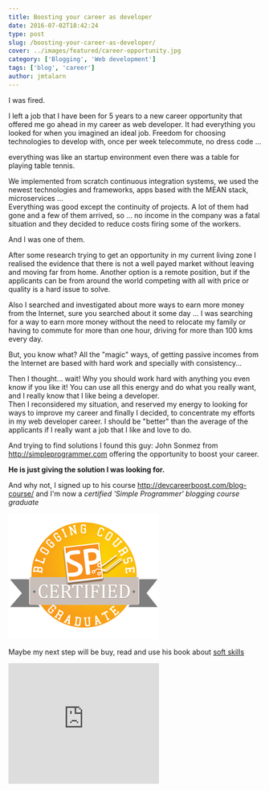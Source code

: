 ```yaml
---
title: Boosting your career as developer
date: 2016-07-02T18:42:24
type: post
slug: /boosting-your-career-as-developer/
cover: ../images/featured/career-opportunity.jpg
category: ['Blogging', 'Web development']
tags: ['blog', 'career']
author: jmtalarn
---
```


I was fired.

I left a job that I have been for 5 years to a new career opportunity that offered me go ahead in my career as web developer. It had everything you looked for when you imagined an ideal job. Freedom for choosing technologies to develop with, once per week telecommute, no dress code ...

everything was like an startup environment even there was a table for playing table tennis.
<!--more-->
<p>We implemented from scratch continuous integration systems, we used the newest technologies and frameworks, apps based with the MEAN stack, microservices ...<br />
Everything was good except the continuity of projects. A lot of them had gone and a few of them arrived, so ... no income in the company was a fatal situation and they decided to reduce costs firing some of the workers.</p>
<p>And I was one of them.</p>
<p>After some research trying to get an opportunity in my current living zone I realised the evidence that there is not a well payed market without leaving and moving far from home. Another option is a remote position, but if the applicants can be from around the world competing with all with price or quality is a hard issue to solve.</p>
<p>Also I searched and investigated about more ways to earn more money from the Internet, sure you searched about it some day ... I was searching for a way to earn more money without the need to relocate my family or having to commute for more than one hour, driving for more than 100 kms every day.</p>
<p>But, you know what? All the "magic" ways, of getting passive incomes from the Internet are based with hard work and specially with consistency...</p>
<p>Then I thought... wait! Why you should work hard with anything you even know if you like it! You can use all this energy and do what you really want, and I really know that I like being a developer.<br />
Then I reconsidered my situation, and reserved my energy to looking for ways to improve my career and finally I decided, to concentrate my efforts in my web developer career. I should be "better" than the average of the applicants if I really want a job that I like and love to do.</p>
<p>And trying to find solutions I found this guy: John Sonmez from <a href="https://simpleprogrammer.com/?utm_source=how-to-create-a-blog-that-boosts-your-career-course&amp;utm_medium=email&amp;utm_campaign=lesson-5-do-you-know-how-to-get-traffic-for-your-blog" target="_blank">http://simpleprogrammer.com</a> offering the opportunity to boost your career.</p>
<p><strong>He is just giving the solution I was looking for.</strong></p>
<p>And why not, I signed up to his course 
<a href="http://devcareerboost.com/blog-course/" target="_blank">http://devcareerboost.com/blog-course/</a> and I'm now a <em>certified 'Simple Programmer' blogging course graduate</em></p>
<p>​<a href="http://simpleprogrammer.com/2015/03/02/my-free-blogging-course-is-getting-unbelievable-results/" target="\_blank"
><img src="../images/badge.png" alt="Boosting your career as developer" /></a></p>
<p>Maybe my next step will be buy, read and use his book about <a href="http://www.amazon.es/gp/product/1617292397/ref=as_li_qf_sp_asin_il_tl?ie=UTF8&amp;camp=3626&amp;creative=24790&amp;creativeASIN=1617292397&amp;linkCode=as2&amp;tag=selfiesticks_es_en-21" target="\_blank"
>soft skills</a></p>
<iframe style="height: 15rem"  src="http://rcm-eu.amazon-adsystem.com/e/cm?t=selfiesticks_es_en-21&amp;o=30&amp;p=8&amp;l=as1&amp;asins=1617292397&amp;ref=tf_til&amp;fc1=000000&amp;IS2=1&amp;lt1=_blank&amp;m=amazon&amp;lc1=0000FF&amp;bc1=FFFFFF&amp;bg1=FFFFFF&amp;f=ifr" frameborder="0" marginwidth="0" marginheight="0" scrolling="no"></iframe>
